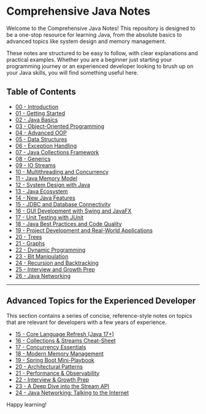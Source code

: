 # Comprehensive Java Notes

Welcome to the Comprehensive Java Notes! This repository is designed to be a one-stop resource for learning Java, from the absolute basics to advanced topics like system design and memory management.

These notes are structured to be easy to follow, with clear explanations and practical examples. Whether you are a beginner just starting your programming journey or an experienced developer looking to brush up on your Java skills, you will find something useful here.

## Table of Contents

*   [00 - Introduction](./00-Introduction/README.md)
*   [01 - Getting Started](./01-Getting-Started/README.md)
*   [02 - Java Basics](./02-Java-Basics/README.md)
*   [03 - Object-Oriented Programming](./03-Object-Oriented-Programming/README.md)
*   [04 - Advanced OOP](./04-Advanced-OOP/README.md)
*   [05 - Data Structures](./05-Data-Structures/README.md)
*   [06 - Exception Handling](./06-Exception-Handling/README.md)
*   [07 - Java Collections Framework](./07-Java-Collections-Framework/README.md)
*   [08 - Generics](./08-Generics/README.md)
*   [09 - IO Streams](./09-IO-Streams/README.md)
*   [10 - Multithreading and Concurrency](./10-Multithreading-and-Concurrency/README.md)
*   [11 - Java Memory Model](./11-Java-Memory-Model/README.md)
*   [12 - System Design with Java](./12-System-Design-with-Java/README.md)
*   [13 - Java Ecosystem](./13-Java-Ecosystem/README.md)
*   [14 - New Java Features](./14-New-Java-Features/README.md)
*   [15 - JDBC and Database Connectivity](./15-JDBC/README.md)
*   [16 - GUI Development with Swing and JavaFX](./16-GUI/README.md)
*   [17 - Unit Testing with JUnit](./17-Unit-Testing/README.md)
*   [18 - Java Best Practices and Code Quality](./18-Best-Practices/README.md)
*   [19 - Project Development and Real-World Applications](./19-Project-Development/README.md)
*   [20 - Trees](./20-Trees/README.md)
*   [21 - Graphs](./21-Graphs/README.md)
*   [22 - Dynamic Programming](./22-Dynamic-Programming/README.md)
*   [23 - Bit Manipulation](./23-Bit-Manipulation/README.md)
*   [24 - Recursion and Backtracking](./24-Recursion-and-Backtracking/README.md)
*   [25 - Interview and Growth Prep](./25-Interview-and-Growth-Prep/README.md)
*   [26 - Java Networking](./26-Java-Networking/README.md)

---

## Advanced Topics for the Experienced Developer

This section contains a series of concise, reference-style notes on topics that are relevant for developers with a few years of experience.

*   [15 - Core Language Refresh (Java 17+)](./15-core-language-refresh.md)
*   [16 - Collections & Streams Cheat-Sheet](./16-collections-and-streams.md)
*   [17 - Concurrency Essentials](./17-concurrency-essentials.md)
*   [18 - Modern Memory Management](./18-modern-memory-management.md)
*   [19 - Spring Boot Mini-Playbook](./19-spring-boot-playbook.md)
*   [20 - Architectural Patterns](./20-architectural-patterns.md)
*   [21 - Performance & Observability](./21-performance-and-observability.md)
*   [22 - Interview & Growth Prep](./22-interview-and-growth-prep.md)
*   [23 - A Deep Dive into the Stream API](./23-stream-api-deep-dive.md)
*   [24 - Java Networking: Talking to the Internet](./24-java-networking.md)

Happy learning!
